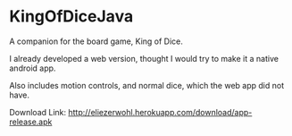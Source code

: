 # KingOfDiceJava
A companion for the board game, King of Dice.  

I already developed a web version, thought I would try to make it a native android app.

Also includes motion controls, and normal dice, which the web app did not have.

Download Link: http://eliezerwohl.herokuapp.com/download/app-release.apk
